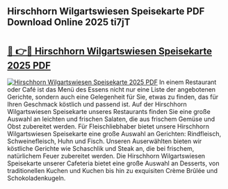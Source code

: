 ## Hirschhorn Wilgartswiesen Speisekarte PDF Download Online 2025 ti7jT

# <h2><a href="http://gc5s5v6.nevu.top/?p=Hirschhorn+Wilgartswiesen+Speisekarte">🔗 👉🔴 Hirschhorn Wilgartswiesen Speisekarte 2025 PDF</a></h2>

[![Hirschhorn Wilgartswiesen Speisekarte 2025 PDF](https://i.imgur.com/dBaPXMq.png)](http://gc5s5v6.nevu.top/?p=Hirschhorn+Wilgartswiesen+Speisekarte)
In einem Restaurant oder Café ist das Menü des Essens nicht nur eine Liste der angebotenen Gerichte, sondern auch eine Gelegenheit für Sie, etwas zu finden, das für Ihren Geschmack köstlich und passend ist. Auf der Hirschhorn Wilgartswiesen Speisekarte unseres Restaurants finden Sie eine große Auswahl an leichten und frischen Salaten, die aus frischem Gemüse und Obst zubereitet werden. Für Fleischliebhaber bietet unsere Hirschhorn Wilgartswiesen Speisekarte eine große Auswahl an Gerichten: Rindfleisch, Schweinefleisch, Huhn und Fisch. Unseren Auserwählten bieten wir köstliche Gerichte wie Schaschlik und Steak an, die bei frischem, natürlichem Feuer zubereitet werden. Die Hirschhorn Wilgartswiesen Speisekarte unserer Cafeteria bietet eine große Auswahl an Desserts, von traditionellen Kuchen und Kuchen bis hin zu exquisiten Crème Brûlée und Schokoladenkugeln.
